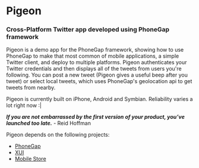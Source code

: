 # Pigeon

### Cross-Platform Twitter app developed using PhoneGap framework

Pigeon is a demo app for the PhoneGap framework, showing how to use PhoneGap to make that most common of mobile applications, a simple Twitter client, and deploy to multiple platforms. Pigeon authenticates your Twitter credentials and then displays all of the tweets from users you're following. You can post a new tweet (Pigeon gives a useful beep after you tweet) or select local tweets, which uses PhoneGap's geolocation api to get tweets from nearby.

Pigeon is currently built on iPhone, Android and Symbian. Reliability varies a lot right now :|

___If you are not embarrassed by the first version of your product, you’ve launched too late.___ - Reid Hoffman

Pigeon depends on the following projects:

*  [PhoneGap](http://github.com/sintaxi/phonegap/tree/master)
*  [XUI](http://github.com/brianleroux/xui/tree/master)
*  [Mobile Store](http://github.com/silentrob/mobilestore/tree/master)